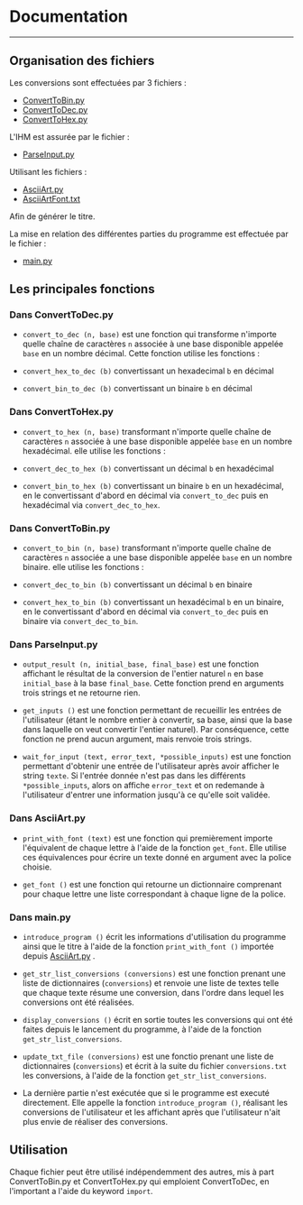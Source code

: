 # Documentation
---

## Organisation des fichiers

Les conversions sont effectuées par 3 fichiers : 
- [ConvertToBin.py](../ConvertToBin.py)
- [ConvertToDec.py](../ConvertToDec.py)
- [ConvertToHex.py](../ConvertToHex.py)

L'IHM est assurée par le fichier :
- [ParseInput.py](../ParseInput.py)

Utilisant les fichiers :

- [AsciiArt.py](../AsciiArt.py)
- [AsciiArtFont.txt](../AsciiArtFont.txt)

Afin de générer le titre.

La mise en relation des différentes parties du programme est effectuée par le fichier :

- [main.py](../main.py)

## Les principales fonctions

### Dans ConvertToDec.py

- `convert_to_dec (n, base)` est une fonction qui transforme n'importe quelle chaîne de caractères `n` associée à une base disponible appelée `base` en un nombre décimal.
Cette fonction utilise les fonctions :

- `convert_hex_to_dec (b)` convertissant un hexadecimal `b` en décimal

- `convert_bin_to_dec (b)` convertissant un binaire `b` en décimal

### Dans ConvertToHex.py

- `convert_to_hex (n, base)` transformant n'importe quelle chaîne de caractères `n` associée à une base disponible appelée `base` en un nombre hexadécimal.
elle utilise les fonctions :

- `convert_dec_to_hex (b)` convertissant un décimal `b` en hexadécimal

- `convert_bin_to_hex (b)` convertissant un binaire `b` en un hexadécimal, en le convertissant d'abord en décimal via `convert_to_dec` puis en hexadécimal via `convert_dec_to_hex`.

### Dans ConvertToBin.py

- `convert_to_bin (n, base)` transformant n'importe quelle chaîne de caractères `n` associée a une base disponible appelée `base` en un nombre binaire.
elle utilise les fonctions :

- `convert_dec_to_bin (b)` convertissant un décimal `b` en binaire

- `convert_hex_to_bin (b)` convertissant un hexadécimal `b` en un binaire, en le convertissant d'abord en décimal via `convert_to_dec` puis en binaire via `convert_dec_to_bin`.

### Dans ParseInput.py

- `output_result (n, initial_base, final_base)` est une fonction affichant le résultat de la conversion de l'entier naturel `n` en base `initial_base` à la base `final_base`. Cette fonction prend en arguments trois strings et ne retourne rien.

- `get_inputs ()` est une fonction permettant de recueillir les entrées de l'utilisateur (étant le nombre entier à convertir, sa base, ainsi que la base dans laquelle on veut convertir l'entier naturel). Par conséquence, cette fonction ne prend aucun argument, mais renvoie trois strings.

- `wait_for_input (text, error_text, *possible_inputs)` est une fonction permettant d'obtenir une entrée de l'utilisateur après avoir afficher le string `texte`. Si l'entrée donnée n'est pas dans les différents `*possible_inputs`, alors on affiche `error_text` et on redemande à l'utilisateur d'entrer une information jusqu'à ce qu'elle soit validée.

### Dans AsciiArt.py

- `print_with_font (text)` est une fonction qui premièrement importe l'équivalent de chaque lettre à l'aide de la fonction `get_font`. Elle utilise ces équivalences pour écrire un texte donné en argument avec la police choisie.

- `get_font ()` est une fonction qui retourne un dictionnaire comprenant pour chaque lettre une liste correspondant à chaque ligne de la police.

### Dans main.py

- `introduce_program ()` écrit les informations d'utilisation du programme ainsi que le titre à l'aide de la fonction `print_with_font ()` importée depuis [AsciiArt.py](../AsciiArt.py) .

- `get_str_list_conversions (conversions)` est une fonction prenant une liste de dictionnaires (`conversions`) et renvoie une liste de textes telle que chaque texte résume une conversion, dans l'ordre dans lequel les conversions ont été réalisées.

- `display_conversions ()` écrit en sortie toutes les conversions qui ont été faites depuis le lancement du programme, à l'aide de la fonction `get_str_list_conversions`.

- `update_txt_file (conversions)` est une fonctio prenant une liste de dictionnaires (`conversions`) et écrit à la suite du fichier `conversions.txt` les conversions, à l'aide de la fonction `get_str_list_conversions`.

- La dernière partie n'est exécutée que si le programme est executé directement. Elle appelle la fonction `introduce_program ()`, réalisant les conversions de l'utilisateur et les affichant après que l'utilisateur n'ait plus envie de réaliser des conversions. 

## Utilisation

Chaque fichier peut être utilisé indépendemment des autres, mis à part ConvertToBin.py et ConvertToHex.py qui emploient ConvertToDec, en l'important a l'aide du keyword `import`.
